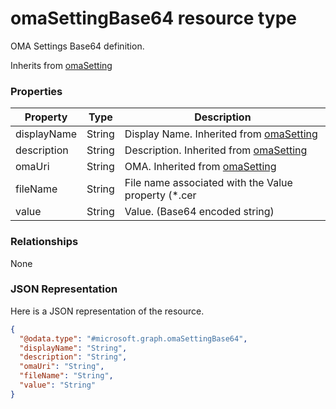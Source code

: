 ﻿# omaSettingBase64 resource type

OMA Settings Base64 definition.

Inherits from [omaSetting](../resources/intune_deviceconfig_omaSetting.md)

### Properties
|Property|Type|Description|
|---|---|---|
|displayName|String|Display Name. Inherited from [omaSetting](../resources/intune_deviceconfig_omaSetting.md)|
|description|String|Description. Inherited from [omaSetting](../resources/intune_deviceconfig_omaSetting.md)|
|omaUri|String|OMA. Inherited from [omaSetting](../resources/intune_deviceconfig_omaSetting.md)|
|fileName|String|File name associated with the Value property (*.cer | *.crt ).|
|value|String|Value. (Base64 encoded string)|

### Relationships
None
### JSON Representation
Here is a JSON representation of the resource.
<!-- {
  "blockType": "resource",
  "keyProperty": "id",
  "@odata.type": "microsoft.graph.omaSettingBase64"
}
-->
```json
{
  "@odata.type": "#microsoft.graph.omaSettingBase64",
  "displayName": "String",
  "description": "String",
  "omaUri": "String",
  "fileName": "String",
  "value": "String"
}
```


